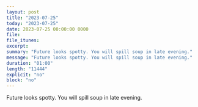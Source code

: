 ```yaml
---
layout: post
title: "2023-07-25"
today: "2023-07-25"
date: 2023-07-25 00:00:00 0000
file:
file_itunes:
excerpt:
summary: "Future looks spotty. You will spill soup in late evening."
message: "Future looks spotty. You will spill soup in late evening."
duration: "01:00"
length: "11444"
explicit: "no"
block: "no"
---
```

Future looks spotty. You will spill soup in late evening.

